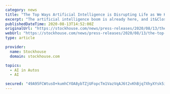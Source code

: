 ```yaml
---
category: news
title: "The Top Ways Artificial Intelligence is Disrupting Life as We Know It"
excerpt: "The artificial intelligence boom is already here, and it&CloseCurlyQuote;s changing life as we know it. JP Morgan analysts believe the market will grow to $58 billion by 2021. The auto industry is using AI to create driverless cars. The financial industry ..."
publishedDateTime: 2020-08-13T14:52:00Z
originalUrl: "https://stockhouse.com/news/press-releases/2020/08/13/the-top-ways-artificial-intelligence-is-disrupting-life-as-we-know-it"
webUrl: "https://stockhouse.com/news/press-releases/2020/08/13/the-top-ways-artificial-intelligence-is-disrupting-life-as-we-know-it"
type: article

provider:
  name: Stockhouse
  domain: stockhouse.com

topics:
  - AI in Autos
  - AI

secured: "49A95FCWtusO+kumhCYOA8ybTZjUFopcTm1VazVqAJ6t2vKhBjq7XhyXYsk5iHAOXWqUGvMDuvxIXxFr7Cc2HtFchfXkQu7O/HtaJcT8ltNWhbps10TWam04fhDZSBIiRXfrXleMwfSdAlEspZByt4NyGv5sGdQtihgpAg1pL72qt1xwAQDFEZ9s1NbfBFaSl0xSRnHCUXUq1vfF9ohHzkWGNtfKeT3E/QdpzJdfktUWNXO44fuw9luGi6+5IvcY/FkausgaFBeWU/BOJpASBmBw6a4AZDKdzGWD4g/YoVkeItESpEMpsh3qnCmTnxV8YaUJZPqguP8bNuajclFeTkMrrYlxD/V+ktnhxNe1VGk=;0C5Q6faoObi3YEr/TWqJtw=="
---
```


